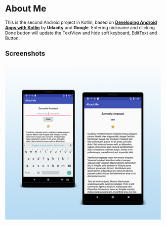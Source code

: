 # About Me

This is the second Android project in Kotlin, based on [**Developing Android Apps with Kotlin**](https://eu.udacity.com/course/developing-android-apps-with-kotlin--ud9012) by
**Udacity** and **Google**. Entering nickname and clicking Done button will update the TextView and hide soft keyboard, EditText and Button.

## Screenshots

![AboutMe  Phone](https://raw.githubusercontent.com/SamuelaAnastasi/AboutMe/master/previews/preview.jpg)
